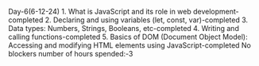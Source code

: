 Day-6(6-12-24)
    1. What is JavaScript and its role in web development-completed
    2. Declaring and using variables (let, const, var)-completed
    3. Data types: Numbers, Strings, Booleans, etc-completed
    4. Writing and calling functions-completed
    5. Basics of DOM (Document Object Model): Accessing and modifying HTML elements using JavaScript-completed
    No blockers
    number of hours spended:-3

